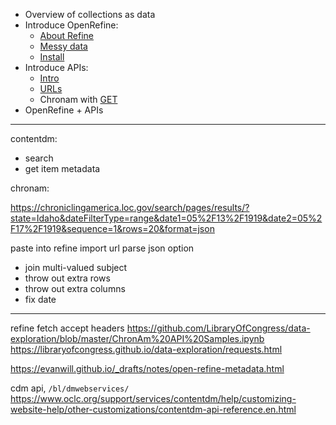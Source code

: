 - Overview of collections as data
- Introduce OpenRefine:
    - [About Refine](https://evanwill.github.io/clean-your-data/1-about.html)
    - [Messy data](https://evanwill.github.io/clean-your-data/2-messy.html)
    - [Install](https://evanwill.github.io/clean-your-data/3-start.html)
- Introduce APIs:
    - [Intro](https://evanwill.github.io/hey-api/content/0-intro.html)
    - [URLs](https://evanwill.github.io/hey-api/content/1-urls.html)
    - Chronam with [GET](https://evanwill.github.io/hey-api/content/2-get.html)
- OpenRefine + APIs

-------------

contentdm: 

- search
- get item metadata


chronam: 

https://chroniclingamerica.loc.gov/search/pages/results/?state=Idaho&dateFilterType=range&date1=05%2F13%2F1919&date2=05%2F17%2F1919&sequence=1&rows=20&format=json

paste into refine import url 
parse json option

- join multi-valued subject
- throw out extra rows
- throw out extra columns
- fix date

-------

refine fetch accept headers
https://github.com/LibraryOfCongress/data-exploration/blob/master/ChronAm%20API%20Samples.ipynb
https://libraryofcongress.github.io/data-exploration/requests.html

https://evanwill.github.io/_drafts/notes/open-refine-metadata.html

cdm api, `/bl/dmwebservices/`
https://www.oclc.org/support/services/contentdm/help/customizing-website-help/other-customizations/contentdm-api-reference.en.html
